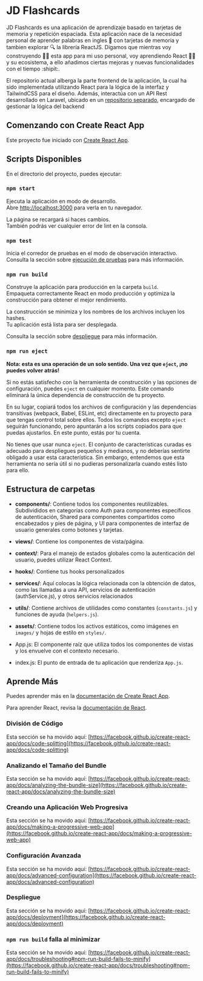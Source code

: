 # JD Flashcards

JD Flashcards es una aplicación de aprendizaje basado en tarjetas de memoria y repetición espaciada. Esta aplicación nace de la necesidad personal de aprender palabras en ingles 🗽 con tarjetas de memoria y tambien explorar 🔍 la librería ReactJS. Digamos que mientras voy construyendo 🧑‍💻 esta app para mi uso personal, voy aprendiendo React 👨‍🎓 y su ecosistema, a ello añadimos ciertas mejoras y nuevas funcionalidades con el tiempo :shipit:.

El repositorio actual alberga la parte frontend de la aplicación, la cual ha sido implementada utilizando React para la lógica de la interfaz y TailwindCSS para el diseño. Además, interactúa con un API Rest desarrollado en Laravel, ubicado en un [repositorio separado](https://github.com/juanlopezdev/jdflashcards-api), encargado de gestionar la lógica del backend

## Comenzando con Create React App

Este proyecto fue iniciado con [Create React App](https://github.com/facebook/create-react-app).

## Scripts Disponibles

En el directorio del proyecto, puedes ejecutar:

### `npm start`

Ejecuta la aplicación en modo de desarrollo.\
Abre [http://localhost:3000](http://localhost:3000) para verla en tu navegador.

La página se recargará si haces cambios.\
También podrás ver cualquier error de lint en la consola.

### `npm test`

Inicia el corredor de pruebas en el modo de observación interactivo.\
Consulta la sección sobre [ejecución de pruebas](https://facebook.github.io/create-react-app/docs/running-tests) para más información.

### `npm run build`

Construye la aplicación para producción en la carpeta `build`.\
Empaqueta correctamente React en modo producción y optimiza la construcción para obtener el mejor rendimiento.

La construcción se minimiza y los nombres de los archivos incluyen los hashes.\
Tu aplicación está lista para ser desplegada.

Consulta la sección sobre [despliegue](https://facebook.github.io/create-react-app/docs/deployment) para más información.

### `npm run eject`

**Nota: esta es una operación de un solo sentido. Una vez que `eject`, ¡no puedes volver atrás!**

Si no estás satisfecho con la herramienta de construcción y las opciones de configuración, puedes `eject` en cualquier momento. Este comando eliminará la única dependencia de construcción de tu proyecto.

En su lugar, copiará todos los archivos de configuración y las dependencias transitivas (webpack, Babel, ESLint, etc) directamente en tu proyecto para que tengas control total sobre ellos. Todos los comandos excepto `eject` seguirán funcionando, pero apuntarán a los scripts copiados para que puedas ajustarlos. En este punto, estás por tu cuenta.

No tienes que usar nunca `eject`. El conjunto de características curadas es adecuado para despliegues pequeños y medianos, y no deberías sentirte obligado a usar esta característica. Sin embargo, entendemos que esta herramienta no sería útil si no pudieras personalizarla cuando estés listo para ello.

## Estructura de carpetas

* **components/**: Contiene todos los componentes reutilizables. Subdivididos en categorías como Auth para componentes específicos de autenticación, Shared para componentes compartidos como encabezados y pies de página, y UI para componentes de interfaz de usuario generales como botones y tarjetas.

* **views/**: Contiene los componentes de vista/página. 

* **context/**: Para el manejo de estados globales como la autenticación del usuario, puedes utilizar React Context.

* **hooks/**: Contiene tus hooks personalizados

* **services/**: Aquí colocas la lógica relacionada con la obtención de datos, como las llamadas a una API, servicios de autenticación (authService.js), y otros servicios relacionados

* **utils/**: Contiene archivos de utilidades como constantes (`constants.js`) y funciones de ayuda (`helpers.js`).

* **assets/**: Contiene todos los activos estáticos, como imágenes en `images/` y hojas de estilo en `styles/`.

* App.js: El componente raíz que utiliza todos los componentes de vistas y los envuelve con el contexto necesario.

* index.js: El punto de entrada de tu aplicación que renderiza `App.js`.

## Aprende Más

Puedes aprender más en la [documentación de Create React App](https://facebook.github.io/create-react-app/docs/getting-started).

Para aprender React, revisa la [documentación de React](https://reactjs.org/).

### División de Código

Esta sección se ha movido aquí: [https://facebook.github.io/create-react-app/docs/code-splitting](https://facebook.github.io/create-react-app/docs/code-splitting)

### Analizando el Tamaño del Bundle

Esta sección se ha movido aquí: [https://facebook.github.io/create-react-app/docs/analyzing-the-bundle-size](https://facebook.github.io/create-react-app/docs/analyzing-the-bundle-size)

### Creando una Aplicación Web Progresiva

Esta sección se ha movido aquí: [https://facebook.github.io/create-react-app/docs/making-a-progressive-web-app](https://facebook.github.io/create-react-app/docs/making-a-progressive-web-app)

### Configuración Avanzada

Esta sección se ha movido aquí: [https://facebook.github.io/create-react-app/docs/advanced-configuration](https://facebook.github.io/create-react-app/docs/advanced-configuration)

### Despliegue

Esta sección se ha movido aquí: [https://facebook.github.io/create-react-app/docs/deployment](https://facebook.github.io/create-react-app/docs/deployment)

### `npm run build` falla al minimizar

Esta sección se ha movido aquí: [https://facebook.github.io/create-react-app/docs/troubleshooting#npm-run-build-fails-to-minify](https://facebook.github.io/create-react-app/docs/troubleshooting#npm-run-build-fails-to-minify)

